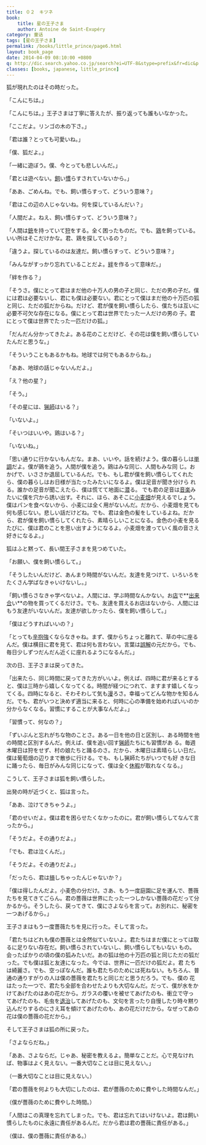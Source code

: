 ```yaml
---
title: ０２　キツネ
book:
    title: 星の王子さま
    author: Antoine de Saint-Exupéry
category: 童话
tags: [星の王子さま]
permalink: /books/little_prince/page6.html
layout: book_page
date: 2014-04-09 08:10:00 +0800
q: http://dic.search.yahoo.co.jp/search?ei=UTF-8&stype=prefix&fr=dic&p
classes: [books, japanese, little_prince]
---
```


 狐が現れたのはその時だった。

「こんにちは。」

「こんにちは。」王子さまは丁寧に答えたが、振り返っても誰もいなかった。

「ここだよ。リンゴの木の下さ。」

「君は誰？とっても可愛いね。」

「僕、狐だよ。」

「一緒に遊ぼう。僕、今とっても悲しいんだ。」

「君とは遊べない。[飼](##か)い[慣](##な)らすされていないから。」

「ああ、ごめんね。でも、飼い慣らすって、どういう意味？」

「君はこの辺の人じゃないね。何を探しているんだい？」

「人間だよ。ねえ、飼い慣らすって、どういう意味？」

「人間は[銃](##じゅう)を持っていて[狩](##かり)をする。全く困ったものだ。でも、[鶏](##にわとり)を飼っている。いい所はそこだけかな。君、鶏を探しているの？」

「違うよ。探しているのは友達だ。飼い慣らすって、どういう意味？」

「みんながすっかり忘れていることだよ。[絆](##きずな)を作るって意味だ。」

「絆を作る？」

「そうさ。僕にとって君はまだ他の十万人の男の子と同じ、ただの男の子だ。僕には君は必要ないし、君にも僕は必要ない。君にとって僕はまだ他の十万匹の狐と同じ、ただの狐だからね。だけど、君が僕を飼い慣らしたら、僕たちは互いに必要不可欠な存在になる。僕にとって君は世界でたった一人だけの男の 子。君にとって僕は世界でたった一匹だけの狐。」

「だんだん分かってきたよ。ある花のことだけど、その花は僕を飼い慣らしていたんだと思うな。」

「そういうこともあるかもね。地球では何でもあるからね。」

「ああ、地球の話じゃないんだよ。」

「え？他の星？」

「そう。」

「その星には、[猟師](##りょうし)はいる？」

「いないよ。」

「そいつはいいや。鶏はいる？」

「いないね。」

「思い通りに行かないもんだな。まあ、いいや。話を続けよう。僕の暮らしは[単調](##たんちょう)だよ。僕が鶏を追う。人間が僕を追う。鶏はみな同じ、人間もみな同 じ。おかげで、いささか退屈しているんだ。でも、もし君が僕を飼い慣らしてくれたら、僕の暮らしはお日様が当たったみたいになるよ。僕は足音が聞き分けら れる。誰かの足音が聞こえたら、僕は慌てて地面に[潜](##もぐ)る。 でも君の足音は[音楽](##おんがく)みたいに僕を穴から誘い出す。それに、ほら、あそこに[小麦畑](##こむぎばたけ)が見えるでしょう。僕はパンを食べないから、小麦には全く用がないんだ。だから、小麦畑を見ても何も感じない。悲しい話だけどね。でも、君は金色の髪をしているよね。だから、君が僕を飼い慣らしてくれたら、素晴らしいことになる。金色の小麦を見るたびに、僕は君のことを思い出すようになるよ。小麦畑を渡っていく風の音さえ好きになるよ。」

狐はふと黙って、長い間王子さまを見つめていた。

「お願い、僕を飼い慣らして。」

「そうしたいんだけど、あんまり時間がないんだ。友達を見つけて、いろいろをたくさん学ばなきゃいけないし。」

「飼い慣らさなきゃ学べないよ。人間には、学ぶ時間なんかない。お[店](##みせ)で**[出来合](##できあ)い**の物を買ってくるだけさ。でも、友達を買えるお店はないから、人間にはもう友達がいないんだ。友達が欲しかったら、僕を飼い慣らして。」

「僕はどうすればいいの？」

「とっても[辛抱強](##しんぼうづよ)くならなきゃね。まず、僕からちょっと離れて、草の中に座るんだ。僕は横目に君を見て、君は何も言わない。言葉は[誤解](##ごかい)の元だから。でも、毎日少しずつだんだん近くに座れるようになるんだ。」

次の日、王子さまは戻ってきた。

「出来たら、同じ時間に戻ってきた方がいいよ。例えば、四時に君が来るとすると、僕は三時から嬉しくなってくる。時間が経つにつれて、ますます嬉しくなってくる。四時になると、そわそわして気も[漫](##そぞ)ろさ。幸福ってどんな物かを知るんだ。でも、君がいつと決めず適当に来ると、何時に心の準備を始めればいいのか分からなくなる。習慣にすることが大事なんだよ。」

「習慣って、何なの？」

「ずいぶんと忘れがちな物のことさ。ある一日を他の日と区別し、ある時間を他の時間と区別するんだ。例えば、僕を追い回す[猟師](##りょうし)たちにも習慣があ る。毎週木曜日は狩をせず、村の娘たちと踊るのさ。だから、木曜日は素晴らしい日だ。僕は葡萄畑の辺りまで散歩に行ける。でも、もし猟師たちがいつでも好 きな日に踊ったら、毎日がみんな同じになって、僕は全く[休暇](##きゅうか)が取れなくなる。」

こうして、王子さまは狐を飼い慣らした。

出発の時が近づくと、狐は言った。

「ああ、泣けてきちゃうよ。」

「君のせいだよ。僕は君を困らせたくなかったのに。君が飼い慣らしてなんて言ったから。」

「そうだよ。その通りだよ。」

「でも、君は泣くんだ。」

「そうだよ。その通りだよ。」

「だったら、君は[損](##そん)しちゃったんじゃないか？」

「僕は得したんだよ。小麦色の分だけ。さあ、もう一度庭園に足を運んで、薔薇たちを見てきてごらん。君の薔薇は世界にたった一つしかない薔薇の花だって分かるから。そうしたら、戻ってきて、僕にさよならを言って。お別れに、秘密を一つあげるから。」

王子さまはもう一度薔薇たちを見に行った。そして言った。

「君たちはどれも僕の薔薇とは全然似ていないよ。君たちはまだ僕にとっては取るに足りない存在だ。飼い慣らされていないし、飼い慣らしてもいない もの。会ったばかりの頃の僕の狐みたいだ。あの狐は他の十万匹の狐と同じただの狐だった。でも僕は狐と友達になった。今では、世界に一匹だけの狐だよ。君 たちは綺麗さ。でも、空っぽなんだ。誰も君たちのためには死ねない。もちろん、普通の通りすがりの人は僕の薔薇を君たちと同じだと思うだろう。でも、僕の 花はたった一つで、君たち全部を合わせたよりも大切なんだ。だって、僕が水をかけてあげたのはあの花だから。ガラスの覆いを被せてあげたのも、衝立で守っ てあげたのも、毛虫を[退治](##たいじ)してあげたのも、文句を言ったり自慢したり時々黙り込んだりするのにさえ耳を傾けてあげたのも、あの花だけだから。なぜってあの花は僕の薔薇の花だから。」

そして王子さまは狐の所に戻った。

「さよならだね。」

「ああ、さよならだ。じゃあ、秘密を教えるよ。簡単なことだ。心で見なければ、物事はよく見えない。一番大切なことは目に見えない。」

（一番大切なことは目に見えない。）

「君の薔薇を何よりも大切にしたのは、君が薔薇のために費やした時間なんだ。」

（僕が薔薇のために費やした時間。）

「人間はこの真理を忘れてしまった。でも、君は忘れてはいけないよ。君は飼い慣らしたものに永遠に責任があるんだ。だから君は君の薔薇に責任がある。」

（僕は、僕の薔薇に責任がある。）
